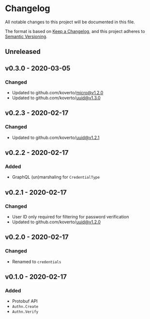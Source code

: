 # Changelog

All notable changes to this project will be documented in this file.

The format is based on [Keep a Changelog][], and this project adheres to
[Semantic Versioning][].

## Unreleased

## v0.3.0 - 2020-03-05

### Changed

- Updated to github.com/koverto/micro@v1.2.0
- Updated to github.com/koverto/uuid@v1.3.0

## v0.2.3 - 2020-02-17

### Changed

- Updated to github.com/koverto/uuid@v1.2.1

## v0.2.2 - 2020-02-17

### Added

- GraphQL (un)marshaling for `CredentialType`

## v0.2.1 - 2020-02-17

### Changed

- User ID only required for filtering for password verification
- Updated to github.com/koverto/uuid@v1.2.0

## v0.2.0 - 2020-02-17

### Changed

- Renamed to `credentials`

## v0.1.0 - 2020-02-17

### Added

- Protobuf API
- `Authn.Create`
- `Authn.Verify`

[keep a changelog]: https://keepachangelog.com/en/1.0.0/
[semantic versioning]: https://semver.org/spec/v2.0.0.html
